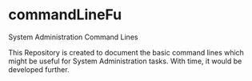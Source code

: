 # commandLineFu
System Administration Command Lines

This Repository is created to document the basic command lines which might be useful for System Administration tasks. With time, it would be developed further. 


